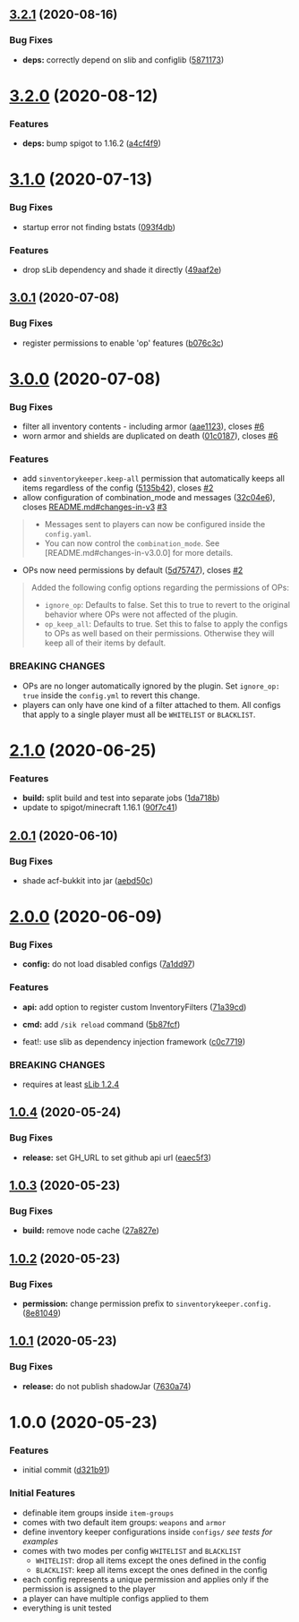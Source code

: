 ## [3.2.1](https://github.com/Silthus/sInventoryKeeper/compare/v3.2.0...v3.2.1) (2020-08-16)


### Bug Fixes

* **deps:** correctly depend on slib and configlib ([5871173](https://github.com/Silthus/sInventoryKeeper/commit/587117379c539790346a2e64f1703c807a53fe23))

# [3.2.0](https://github.com/Silthus/sInventoryKeeper/compare/v3.1.0...v3.2.0) (2020-08-12)


### Features

* **deps:** bump spigot to 1.16.2 ([a4cf4f9](https://github.com/Silthus/sInventoryKeeper/commit/a4cf4f96e70e712970eae2688ca88b4371f66c3a))

# [3.1.0](https://github.com/Silthus/sInventoryKeeper/compare/v3.0.1...v3.1.0) (2020-07-13)


### Bug Fixes

* startup error not finding bstats ([093f4db](https://github.com/Silthus/sInventoryKeeper/commit/093f4db8aab9992510b9fcd0d7f63b963d9f3983))


### Features

* drop sLib dependency and shade it directly ([49aaf2e](https://github.com/Silthus/sInventoryKeeper/commit/49aaf2e225f3c2332bff73154a88d8f7bc495407))

## [3.0.1](https://github.com/Silthus/sInventoryKeeper/compare/v3.0.0...v3.0.1) (2020-07-08)


### Bug Fixes

* register permissions to enable 'op' features ([b076c3c](https://github.com/Silthus/sInventoryKeeper/commit/b076c3c0817ff7b7bba8316b33981c50e92a991c))

# [3.0.0](https://github.com/Silthus/sInventoryKeeper/compare/v2.1.0...v3.0.0) (2020-07-08)


### Bug Fixes

* filter all inventory contents - including armor ([aae1123](https://github.com/Silthus/sInventoryKeeper/commit/aae11237de4d3228f01f729ec7d148a899609ba6)), closes [#6](https://github.com/Silthus/sInventoryKeeper/issues/6)
* worn armor and shields are duplicated on death ([01c0187](https://github.com/Silthus/sInventoryKeeper/commit/01c018714dd187b7663bbaacd6319202ee19bef5)), closes [#6](https://github.com/Silthus/sInventoryKeeper/issues/6)


### Features

* add `sinventorykeeper.keep-all` permission that automatically keeps all items regardless of the config ([5135b42](https://github.com/Silthus/sInventoryKeeper/commit/5135b4258d76a73c73610d484fa5ade43b93954f)), closes [#2](https://github.com/Silthus/sInventoryKeeper/issues/2)
* allow configuration of combination_mode and messages ([32c04e6](https://github.com/Silthus/sInventoryKeeper/commit/32c04e6443885b5a63f1ed839ba20340efce96cb)), closes [README.md#changes-in-v3](https://github.com/README.md/issues/changes-in-v3) [#3](https://github.com/Silthus/sInventoryKeeper/issues/3)
> * Messages sent to players can now be configured inside the `config.yaml`.
> * You can now control the `combination_mode`. See [README.md#changes-in-v3.0.0] for more details.
* OPs now need permissions by default ([5d75747](https://github.com/Silthus/sInventoryKeeper/commit/5d757479cbb0c23146b826da7303bf289df8e3df)), closes [#2](https://github.com/Silthus/sInventoryKeeper/issues/2)
> Added the following config options regarding the permissions of OPs:
> * `ignore_op`: Defaults to false. Set this to true to revert to the original behavior where OPs were not affected of the plugin.
> * `op_keep_all`: Defaults to true. Set this to false to apply the configs to OPs as well based on their permissions. Otherwise they will keep all of their items by default.


### BREAKING CHANGES

* OPs are no longer automatically ignored by the plugin. Set `ignore_op: true` inside the `config.yml` to revert this change.
* players can only have one kind of a filter attached to them. All configs that apply to a single player must all be `WHITELIST` or `BLACKLIST`.

# [2.1.0](https://github.com/Silthus/sInventoryKeeper/compare/v2.0.1...v2.1.0) (2020-06-25)


### Features

* **build:** split build and test into separate jobs ([1da718b](https://github.com/Silthus/sInventoryKeeper/commit/1da718b6b31ca68d8e6224487fb22463f7cf5447))
* update to spigot/minecraft 1.16.1 ([90f7c41](https://github.com/Silthus/sInventoryKeeper/commit/90f7c41ba8cb5a1fdea044926b0684831cdf1699))

## [2.0.1](https://github.com/Silthus/sInventoryKeeper/compare/v2.0.0...v2.0.1) (2020-06-10)


### Bug Fixes

* shade acf-bukkit into jar ([aebd50c](https://github.com/Silthus/sInventoryKeeper/commit/aebd50c0e2f8a1855bc18444e92837edd2996e47))

# [2.0.0](https://github.com/Silthus/sInventoryKeeper/compare/v1.0.4...v2.0.0) (2020-06-09)


### Bug Fixes

* **config:** do not load disabled configs ([7a1dd97](https://github.com/Silthus/sInventoryKeeper/commit/7a1dd9731cb1aee91d66537e4fec2cace7c62dcf))


### Features

* **api:** add option to register custom InventoryFilters ([71a39cd](https://github.com/Silthus/sInventoryKeeper/commit/71a39cd13d64b496ff0ab17289a737ab2d9ffe37))
* **cmd:** add `/sik reload` command ([5b87fcf](https://github.com/Silthus/sInventoryKeeper/commit/5b87fcf9bbad027e783b1657f140d10dcdf1739a))


* feat!: use slib as dependency injection framework ([c0c7719](https://github.com/Silthus/sInventoryKeeper/commit/c0c77191214a7f41afc57f8e39e62bd0f2469bb0))


### BREAKING CHANGES

* requires at least [sLib 1.2.4](https://github.com/Silthus/sLib/releases/tag/v1.2.4)

## [1.0.4](https://github.com/Silthus/sInventoryKeeper/compare/v1.0.3...v1.0.4) (2020-05-24)


### Bug Fixes

* **release:** set GH_URL to set github api url ([eaec5f3](https://github.com/Silthus/sInventoryKeeper/commit/eaec5f3b008f787eba078df8a55f509043bdc6a6))

## [1.0.3](https://github.com/Silthus/sInventoryKeeper/compare/v1.0.2...v1.0.3) (2020-05-23)


### Bug Fixes

* **build:** remove node cache ([27a827e](https://github.com/Silthus/sInventoryKeeper/commit/27a827e3393776f1b9304dd3e91592294c343591))

## [1.0.2](https://github.com/Silthus/sInventoryKeeper/compare/v1.0.1...v1.0.2) (2020-05-23)


### Bug Fixes

* **permission:** change permission prefix to `sinventorykeeper.config.` ([8e81049](https://github.com/Silthus/sInventoryKeeper/commit/8e81049720ef5af4bdb04d17663880e3f2a57a90))

## [1.0.1](https://github.com/Silthus/sInventoryKeeper/compare/v1.0.0...v1.0.1) (2020-05-23)


### Bug Fixes

* **release:** do not publish shadowJar ([7630a74](https://github.com/Silthus/sInventoryKeeper/commit/7630a7444d11c80f7d4b0f88722b83c861133c9c))

# 1.0.0 (2020-05-23)


### Features

* initial commit ([d321b91](https://github.com/Silthus/sInventoryKeeper/commit/d321b91d2cc7fcc2411f1281c67969f8565b2587))

### Initial Features

* definable item groups inside `item-groups`
* comes with two default item groups: `weapons` and `armor`
* define inventory keeper configurations inside `configs/` *see tests for examples*
* comes with two modes per config `WHITELIST` and `BLACKLIST`
  - `WHITELIST`: drop all items except the ones defined in the config
  - `BLACKLIST`: keep all items except the ones defined in the config
* each config represents a unique permission and applies only if the permission is assigned to the player
* a player can have multiple configs applied to them
* everything is unit tested
